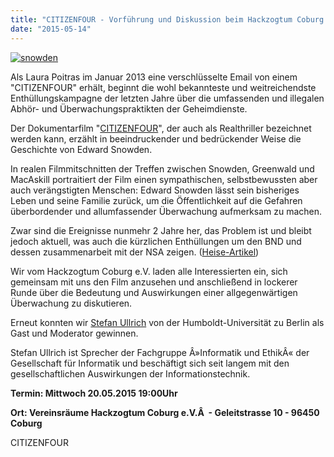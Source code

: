 ```yaml
---
title: "CITIZENFOUR - Vorführung und Diskussion beim Hackzogtum Coburg e.V. - Mittwoch 20.05.2015 19:00 Uhr"
date: "2015-05-14"
---
```


[![snowden](https://hackzogtum-coburg.de/wp-content/uploads/2015/05/snowden-204x300.png)](https://hackzogtum-coburg.de/wp-content/uploads/2015/05/snowden.png)

Als Laura Poitras im Januar 2013 eine verschlüsselte Email von einem "CITIZENFOUR" erhält, beginnt die wohl bekannteste und weitreichendste Enthüllungskampagne der letzten Jahre über die umfassenden und illegalen Abhör- und Überwachungspraktikten der Geheimdienste.

Der Dokumentarfilm "[CITIZENFOUR](https://de.wikipedia.org/wiki/Citizenfour_%28Film%29 "CITIZENFOUR")", der auch als Realthriller bezeichnet werden kann, erzählt in beeindruckender und bedrückender Weise die Geschichte von Edward Snowden.

In realen Filmmitschnitten der Treffen zwischen Snowden, Greenwald und MacAskill portraitiert der Film einen sympathischen, selbstbewussten aber auch verängstigten Menschen: Edward Snowden lässt sein bisheriges Leben und seine Familie zurück, um die Öffentlichkeit auf die Gefahren überbordender und allumfassender Überwachung aufmerksam zu machen.

Zwar sind die Ereignisse nunmehr 2 Jahre her, das Problem ist und bleibt jedoch aktuell, was auch die kürzlichen Enthüllungen um den BND und dessen zusammenarbeit mit der NSA zeigen. ([Heise-Artikel](http://www.heise.de/newsticker/meldung/BND-Skandal-Monatlich-1-3-Milliarden-Verbindungsdaten-fuer-die-NSA-2645741.html "Heise-artikel"))

Wir vom Hackzogtum Coburg e.V. laden alle Interessierten ein, sich gemeinsam mit uns den Film anzusehen und anschließend in lockerer Runde über die Bedeutung und Auswirkungen einer allgegenwärtigen Überwachung zu diskutieren.

Erneut konnten wir [Stefan Ullrich](https://www.interdisciplinary-laboratory.hu-berlin.de/de/personen/stefan-ullrich "Stefan Ullrich") von der Humboldt-Universität zu Berlin als Gast und Moderator gewinnen.

Stefan Ullrich ist Sprecher der Fachgruppe Â»Informatik und EthikÂ« der Gesellschaft für Informatik und beschäftigt sich seit langem mit den gesellschaftlichen Auswirkungen der Informationstechnik.

**Termin: Mittwoch 20.05.2015 19:00Uhr**

**Ort: Vereinsräume Hackzogtum Coburg e.V.Â  - Geleitstrasse 10 - 96450 Coburg**

CITIZENFOUR
